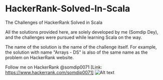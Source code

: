# HackerRank-Solved-In-Scala
The Challenges of HackerRank Solved in Scala

All the solutions provided here, are solely developed by me (Somdip Dey), and the challenges were pursued while learning Scala on the way.

The name of the solution is the name of the challenge itself.
For example, the solution with name "Arrays - DS" is also of the same name as the problem on HackerRank website.

Follow me on HackerRank @somdip0071 [Link: https://www.hackerrank.com/somdip0071]
![Alt text](https://user-images.githubusercontent.com/8515608/31318280-7fc043c2-ac47-11e7-9998-ea29745276d7.png "Somdip Dey's HackerRank profile")
